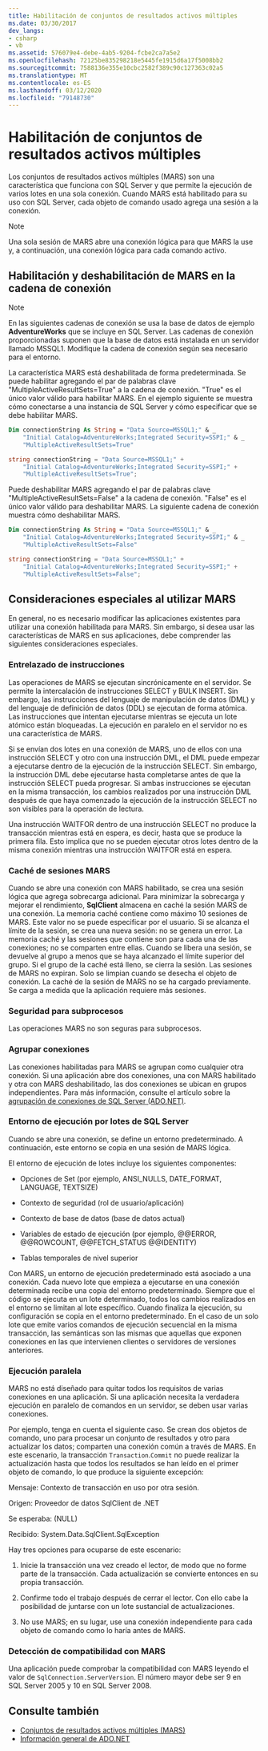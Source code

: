 ```yaml
---
title: Habilitación de conjuntos de resultados activos múltiples
ms.date: 03/30/2017
dev_langs:
- csharp
- vb
ms.assetid: 576079e4-debe-4ab5-9204-fcbe2ca7a5e2
ms.openlocfilehash: 72125be835298218e5445fe1915d6a17f5008bb2
ms.sourcegitcommit: 7588136e355e10cbc2582f389c90c127363c02a5
ms.translationtype: MT
ms.contentlocale: es-ES
ms.lasthandoff: 03/12/2020
ms.locfileid: "79148730"
---
```

# <a name="enabling-multiple-active-result-sets"></a>Habilitación de conjuntos de resultados activos múltiples
Los conjuntos de resultados activos múltiples (MARS) son una característica que funciona con SQL Server y que permite la ejecución de varios lotes en una sola conexión. Cuando MARS está habilitado para su uso con SQL Server, cada objeto de comando usado agrega una sesión a la conexión.  
  
> [!NOTE]
> Una sola sesión de MARS abre una conexión lógica para que MARS la use y, a continuación, una conexión lógica para cada comando activo.  
  
## <a name="enabling-and-disabling-mars-in-the-connection-string"></a>Habilitación y deshabilitación de MARS en la cadena de conexión  
  
> [!NOTE]
> En las siguientes cadenas de conexión se usa la base de datos de ejemplo **AdventureWorks** que se incluye en SQL Server. Las cadenas de conexión proporcionadas suponen que la base de datos está instalada en un servidor llamado MSSQL1. Modifique la cadena de conexión según sea necesario para el entorno.  
  
 La característica MARS está deshabilitada de forma predeterminada. Se puede habilitar agregando el par de palabras clave "MultipleActiveResultSets=True" a la cadena de conexión. "True" es el único valor válido para habilitar MARS. En el ejemplo siguiente se muestra cómo conectarse a una instancia de SQL Server y cómo especificar que se debe habilitar MARS.  
  
```vb  
Dim connectionString As String = "Data Source=MSSQL1;" & _  
    "Initial Catalog=AdventureWorks;Integrated Security=SSPI;" & _  
    "MultipleActiveResultSets=True"  
```  
  
```csharp  
string connectionString = "Data Source=MSSQL1;" +
    "Initial Catalog=AdventureWorks;Integrated Security=SSPI;" +  
    "MultipleActiveResultSets=True";  
```  
  
 Puede deshabilitar MARS agregando el par de palabras clave "MultipleActiveResultSets=False" a la cadena de conexión. "False" es el único valor válido para deshabilitar MARS. La siguiente cadena de conexión muestra cómo deshabilitar MARS.  
  
```vb  
Dim connectionString As String = "Data Source=MSSQL1;" & _  
    "Initial Catalog=AdventureWorks;Integrated Security=SSPI;" & _  
    "MultipleActiveResultSets=False"  
```  
  
```csharp  
string connectionString = "Data Source=MSSQL1;" +
    "Initial Catalog=AdventureWorks;Integrated Security=SSPI;" +  
    "MultipleActiveResultSets=False";  
```  
  
## <a name="special-considerations-when-using-mars"></a>Consideraciones especiales al utilizar MARS  
 En general, no es necesario modificar las aplicaciones existentes para utilizar una conexión habilitada para MARS. Sin embargo, si desea usar las características de MARS en sus aplicaciones, debe comprender las siguientes consideraciones especiales.  
  
### <a name="statement-interleaving"></a>Entrelazado de instrucciones  
 Las operaciones de MARS se ejecutan sincrónicamente en el servidor. Se permite la intercalación de instrucciones SELECT y BULK INSERT. Sin embargo, las instrucciones del lenguaje de manipulación de datos (DML) y del lenguaje de definición de datos (DDL) se ejecutan de forma atómica. Las instrucciones que intentan ejecutarse mientras se ejecuta un lote atómico están bloqueadas. La ejecución en paralelo en el servidor no es una característica de MARS.  
  
 Si se envían dos lotes en una conexión de MARS, uno de ellos con una instrucción SELECT y otro con una instrucción DML, el DML puede empezar a ejecutarse dentro de la ejecución de la instrucción SELECT. Sin embargo, la instrucción DML debe ejecutarse hasta completarse antes de que la instrucción SELECT pueda progresar. Si ambas instrucciones se ejecutan en la misma transacción, los cambios realizados por una instrucción DML después de que haya comenzado la ejecución de la instrucción SELECT no son visibles para la operación de lectura.  
  
 Una instrucción WAITFOR dentro de una instrucción SELECT no produce la transacción mientras está en espera, es decir, hasta que se produce la primera fila. Esto implica que no se pueden ejecutar otros lotes dentro de la misma conexión mientras una instrucción WAITFOR está en espera.  
  
### <a name="mars-session-cache"></a>Caché de sesiones MARS  
 Cuando se abre una conexión con MARS habilitado, se crea una sesión lógica que agrega sobrecarga adicional. Para minimizar la sobrecarga y mejorar el rendimiento, **SqlClient** almacena en caché la sesión MARS de una conexión. La memoria caché contiene como máximo 10 sesiones de MARS. Este valor no se puede especificar por el usuario. Si se alcanza el límite de la sesión, se crea una nueva sesión: no se genera un error. La memoria caché y las sesiones que contiene son para cada una de las conexiones; no se comparten entre ellas. Cuando se libera una sesión, se devuelve al grupo a menos que se haya alcanzado el límite superior del grupo. Si el grupo de la caché está lleno, se cierra la sesión. Las sesiones de MARS no expiran. Solo se limpian cuando se desecha el objeto de conexión. La caché de la sesión de MARS no se ha cargado previamente. Se carga a medida que la aplicación requiere más sesiones.  
  
### <a name="thread-safety"></a>Seguridad para subprocesos  
 Las operaciones MARS no son seguras para subprocesos.  
  
### <a name="connection-pooling"></a>Agrupar conexiones  
 Las conexiones habilitadas para MARS se agrupan como cualquier otra conexión. Si una aplicación abre dos conexiones, una con MARS habilitado y otra con MARS deshabilitado, las dos conexiones se ubican en grupos independientes. Para más información, consulte el artículo sobre la [agrupación de conexiones de SQL Server (ADO.NET)](../sql-server-connection-pooling.md).  
  
### <a name="sql-server-batch-execution-environment"></a>Entorno de ejecución por lotes de SQL Server  
 Cuando se abre una conexión, se define un entorno predeterminado. A continuación, este entorno se copia en una sesión de MARS lógica.  
  
 El entorno de ejecución de lotes incluye los siguientes componentes:  
  
- Opciones de Set (por ejemplo, ANSI_NULLS, DATE_FORMAT, LANGUAGE, TEXTSIZE)  
  
- Contexto de seguridad (rol de usuario/aplicación)  
  
- Contexto de base de datos (base de datos actual)  
  
- Variables de estado de ejecución (por ejemplo, @@ERROR, @@ROWCOUNT, @@FETCH_STATUS @@IDENTITY)  
  
- Tablas temporales de nivel superior  
  
 Con MARS, un entorno de ejecución predeterminado está asociado a una conexión. Cada nuevo lote que empieza a ejecutarse en una conexión determinada recibe una copia del entorno predeterminado. Siempre que el código se ejecuta en un lote determinado, todos los cambios realizados en el entorno se limitan al lote específico. Cuando finaliza la ejecución, su configuración se copia en el entorno predeterminado. En el caso de un solo lote que emite varios comandos de ejecución secuencial en la misma transacción, las semánticas son las mismas que aquellas que exponen conexiones en las que intervienen clientes o servidores de versiones anteriores.  
  
### <a name="parallel-execution"></a>Ejecución paralela  
 MARS no está diseñado para quitar todos los requisitos de varias conexiones en una aplicación. Si una aplicación necesita la verdadera ejecución en paralelo de comandos en un servidor, se deben usar varias conexiones.  
  
 Por ejemplo, tenga en cuenta el siguiente caso. Se crean dos objetos de comando, uno para procesar un conjunto de resultados y otro para actualizar los datos; comparten una conexión común a través de MARS. En este escenario, la transacción `Transaction`.`Commit` no puede realizar la actualización hasta que todos los resultados se han leído en el primer objeto de comando, lo que produce la siguiente excepción:  
  
 Mensaje: Contexto de transacción en uso por otra sesión.  
  
 Origen: Proveedor de datos SqlClient de .NET  
  
 Se esperaba: (NULL)  
  
 Recibido: System.Data.SqlClient.SqlException  
  
 Hay tres opciones para ocuparse de este escenario:  
  
1. Inicie la transacción una vez creado el lector, de modo que no forme parte de la transacción. Cada actualización se convierte entonces en su propia transacción.  
  
2. Confirme todo el trabajo después de cerrar el lector. Con ello cabe la posibilidad de juntarse con un lote sustancial de actualizaciones.  
  
3. No use MARS; en su lugar, use una conexión independiente para cada objeto de comando como lo haría antes de MARS.  
  
### <a name="detecting-mars-support"></a>Detección de compatibilidad con MARS  
 Una aplicación puede comprobar la compatibilidad con MARS leyendo el valor de `SqlConnection.ServerVersion`. El número mayor debe ser 9 en SQL Server 2005 y 10 en SQL Server 2008.  
  
## <a name="see-also"></a>Consulte también

- [Conjuntos de resultados activos múltiples (MARS)](multiple-active-result-sets-mars.md)
- [Información general de ADO.NET](../ado-net-overview.md)
